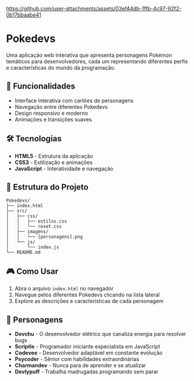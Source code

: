 


https://github.com/user-attachments/assets/03ef44db-1ffb-4c97-92f2-0b17bbaabe41

# Pokedevs

Uma aplicação web interativa que apresenta personagens Pokémon temáticos para desenvolvedores, cada um representando diferentes perfis e características do mundo da programação.

## 🚀 Funcionalidades

- Interface interativa com cartões de personagens
- Navegação entre diferentes Pokedevs
- Design responsivo e moderno
- Animações e transições suaves

## 🛠️ Tecnologias

- **HTML5** - Estrutura da aplicação
- **CSS3** - Estilização e animações
- **JavaScript** - Interatividade e navegação

## 📁 Estrutura do Projeto

```
Pokedevs/
├── index.html
├── src/
│   ├── css/
│   │   ├── estilos.css
│   │   └── reset.css
│   ├── imagens/
│   │   └── [personagens].png
│   └── js/
│       └── index.js
└── README.md
```



## 🎮 Como Usar

1. Abra o arquivo `index.html` no navegador
2. Navegue pelos diferentes Pokedevs clicando na lista lateral
3. Explore as descrições e características de cada personagem

## 👥 Personagens

- **Devchu** - O desenvolvedor elétrico que canaliza energia para resolver bugs
- **Scriptle** - Programador iniciante especialista em JavaScript
- **Codevee** - Desenvolvedor adaptável em constante evolução
- **Psycoder** - Sênior com habilidades extraordinárias
- **Charmandev** - Nunca para de aprender e se atualizar
- **Devlypuff** - Trabalha madrugadas programando sem parar

